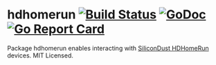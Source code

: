 hdhomerun [![Build Status](https://travis-ci.org/mdlayher/hdhomerun.svg?branch=master)](https://travis-ci.org/mdlayher/hdhomerun) [![GoDoc](https://godoc.org/github.com/mdlayher/hdhomerun?status.svg)](https://godoc.org/github.com/mdlayher/hdhomerun) [![Go Report Card](https://goreportcard.com/badge/github.com/mdlayher/hdhomerun)](https://goreportcard.com/report/github.com/mdlayher/hdhomerun)
=========

Package hdhomerun enables interacting with
[SiliconDust HDHomeRun](https://www.silicondust.com/) devices. MIT Licensed.
